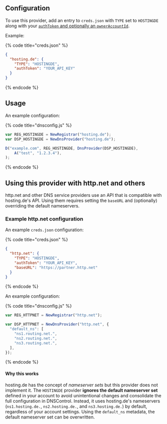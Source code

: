 ## Configuration

To use this provider, add an entry to `creds.json` with `TYPE` set to `HOSTINGDE`
along with your [`authToken` and optionally an `ownerAccountId`](https://www.hosting.de/api/#requests-and-authentication).

Example:

{% code title="creds.json" %}
```json
{
  "hosting.de": {
    "TYPE": "HOSTINGDE",
    "authToken": "YOUR_API_KEY"
  }
}
```
{% endcode %}

## Usage

An example configuration:

{% code title="dnsconfig.js" %}
```javascript
var REG_HOSTINGDE = NewRegistrar("hosting.de");
var DSP_HOSTINGDE = NewDnsProvider("hosting.de");

D("example.com", REG_HOSTINGDE, DnsProvider(DSP_HOSTINGDE),
    A("test", "1.2.3.4"),
);
```
{% endcode %}

## Using this provider with http.net and others

http.net and other DNS service providers use an API that is compatible with hosting.de's API.
Using them requires setting the `baseURL` and (optionally) overriding the default nameservers.

### Example http.net configuration

An example `creds.json` configuration:

{% code title="creds.json" %}
```json
{
  "http.net": {
    "TYPE": "HOSTINGDE",
    "authToken": "YOUR_API_KEY",
    "baseURL": "https://partner.http.net"
  }
}
```
{% endcode %}

An example configuration:

{% code title="dnsconfig.js" %}
```javascript
var REG_HTTPNET = NewRegistrar("http.net");

var DSP_HTTPNET = NewDnsProvider("http.net", {
  "default_ns": [
    "ns1.routing.net.",
    "ns2.routing.net.",
    "ns3.routing.net.",
  ],
});
```
{% endcode %}

#### Why this works

hosting.de has the concept of _nameserver sets_ but this provider does not implement it.
The `HOSTINGDE` provider **ignores the default nameserver set** defined in your account to avoid unintentional changes and consolidate the full configuration in DNSControl.
Instead, it uses hosting.de's nameservers (`ns1.hosting.de.`, `ns2.hosting.de.`, and `ns3.hosting.de.`) by default, regardless of your account settings.
Using the `default_ns` metadata, the default nameserver set can be overwritten.
